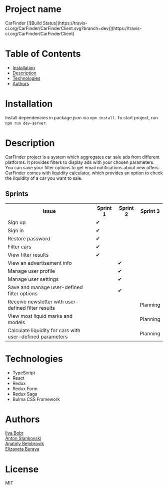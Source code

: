 <h1>Project name</h1>
CarFinder
[![Build Status](https://travis-ci.org/CarFinder/CarFinderClient.svg?branch=dev)](https://travis-ci.org/CarFinder/CarFinderClient)
<h1>Table of Contents</h1>
<ul>
  <li><a href="#installation">Installation</a></li>
  <li><a href="#description">Description</a></li>
  <li><a href="#technologies">Technologies</a></li>
  <li><a href="#authors">Authors</a></li>
 </ul>
<h1 id="installation">Installation</h1>
<p>Install dependencies in package.json via <code>npm install</code>. To start project, run <code>npm run dev-server</code>.</p>
<h1  id="description">Description</h1>
CarFinder project is a system which aggregates car sale ads from different platforms. It provides filters to display ads with your chosen parameters. You can save your filter options to get email notifications about new offers. CarFinder comes with liquidity calculator, which provides an option to check the liquidity of a car you want to sale.
<table>
  <h2>Sprints</h2>
  <tr>
    <th>Issue</th>
    <th>Sprint 1</th>
    <th>Sprint 2</th>
    <th>Sprint 3</th>
   </tr>
  <tr>
    <td>Sign up</td>
    <td>&#10004;</td>
    <td></td>
    <td></td>
  </tr>
  <tr>
    <td>Sign in</td>
    <td>&#10004;</td>
    <td></td>
    <td></td>
  </tr>
  <tr>
    <td>Restore password</td>
    <td>&#10004;</td>
    <td></td>
    <td></td>
  </tr>
  <tr>
    <td>Filter cars</td>
    <td>&#10004;</td>
    <td></td>
    <td></td>
  </tr>
  <tr>
    <td>View filter results</td>
    <td>&#10004;</td>
    <td></td>
    <td></td>
  </tr>
    <tr>
    <td>View an advertisement info</td>
    <td></td>
    <td>&#10004;</td>
    <td></td>
  </tr>
  </tr>
    <tr>
    <td>Manage user profile</td>
    <td></td>
    <td>&#10004;</td>
    <td></td>
  </tr>
  </tr>
    <tr>
    <td>Manage user settings</td>
    <td></td>
    <td>&#10004;</td>
    <td></td>
  </tr>
  </tr>
    <tr>
    <td>Save and manage user-defined filter options</td>
    <td></td>
    <td>&#10004;</td>
    <td></td>
  </tr>
  </tr>
    <tr>
    <td>Receive newsletter with user-defined filter results</td>
    <td></td>
    <td></td>
    <td>Planning</td>
  </tr>
  </tr>
    <tr>
    <td>View most liquid marks and models</td>
    <td></td>
    <td></td>
    <td>Planning</td>
  </tr>
  </tr>
    <tr>
    <td>Calculate liquidity for cars with user-defined parameters</td>
    <td></td>
    <td></td>
    <td>Planning</td>
  </tr>
 </table>
<h1  id="technologies">Technologies</h1>
<ul>
  <li>TypeScript</li>
  <li>React</li>
  <li>Redux</li>
  <li>Redux Form</li>
  <li>Redux Saga</li>
  <li>Bulma CSS Framework</li>
 </ul>
<h1  id="authors">Authors</h1>
<a href="https://github.com/BobriK502">Ilya Bobr</a><br>
<a href="https://github.com/StankAnt">Anton Stankovski</a><br>
<a href="https://github.com/AnatolyBelobrovik">Anatoly Belobrovik</a><br>
<a href="https://github.com/ElizavetaBuraya">Elizaveta Buraya</a>
<h1>License</h1>
MIT
